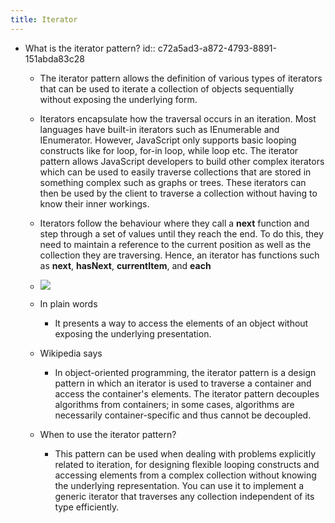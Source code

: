 ```yaml
---
title: Iterator
---
```


- What is the iterator pattern?
id:: c72a5ad3-a872-4793-8891-151abda83c28
	 - The iterator pattern allows the definition of various types of iterators that can be used to iterate a collection of objects sequentially without exposing the underlying form.

	 - Iterators encapsulate how the traversal occurs in an iteration. Most languages have built-in iterators such as IEnumerable and IEnumerator. However, JavaScript only supports basic looping constructs like for loop, for-in loop, while loop etc. The iterator pattern allows JavaScript developers to build other complex iterators which can be used to easily traverse collections that are stored in something complex such as graphs or trees. These iterators can then be used by the client to traverse a collection without having to know their inner workings.

	 - Iterators follow the behaviour where they call a __next__ function and step through a set of values until they reach the end. To do this, they need to maintain a reference to the current position as well as the collection they are traversing. Hence, an iterator has functions such as __next__, __hasNext__, __currentItem__, and __each__

	 - ![](https://firebasestorage.googleapis.com/v0/b/firescript-577a2.appspot.com/o/imgs%2Fapp%2Fsoftware-architecture%2FROo9SDw0Af.png?alt=media&token=d0613e17-a6b9-48e5-a14b-5b23e3f1bd05)

	 - In plain words
		 - It presents a way to access the elements of an object without exposing the underlying presentation.

	 - Wikipedia says
		 - In object-oriented programming, the iterator pattern is a design pattern in which an iterator is used to traverse a container and access the container's elements. The iterator pattern decouples algorithms from containers; in some cases, algorithms are necessarily container-specific and thus cannot be decoupled.

	 - When to use the iterator pattern?
		 - This pattern can be used when dealing with problems explicitly related to iteration, for designing flexible looping constructs and accessing elements from a complex collection without knowing the underlying representation. You can use it to implement a generic iterator that traverses any collection independent of its type efficiently.

